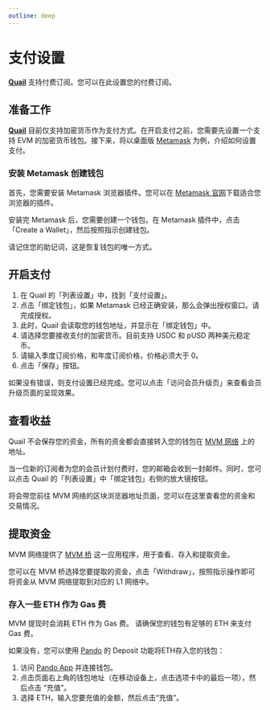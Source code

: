 ```yaml
---
outline: deep
---
```


# 支付设置

**[Quail](https://quail.ink "Quail Official Website")** 支持付费订阅。您可以在此设置您的付费订阅。

## 准备工作

**[Quail](https://quail.ink "Quail Official Website")** 目前仅支持加密货币作为支付方式。在开启支付之前，您需要先设置一个支持 EVM 的加密货币钱包。接下来，将以桌面版 [Metamask](https://metamask.io/) 为例，介绍如何设置支付。

### 安装 Metamask 创建钱包

首先，您需要安装 Metamask 浏览器插件。您可以在 [Metamask 官网](https://metamask.io/)下载适合您浏览器的插件。

安装完 Metamask 后，您需要创建一个钱包。在 Metamask 插件中，点击「Create a Wallet」，然后按照指示创建钱包。

请记住您的助记词，这是恢复钱包的唯一方式。

## 开启支付

1. 在 Quail 的「列表设置」中，找到「支付设置」。
2. 点击「绑定钱包」，如果 Metamask 已经正确安装，那么会弹出授权窗口。请完成授权。
3. 此时，Quail 会读取您的钱包地址，并显示在「绑定钱包」中。
4. 请选择您要接收支付的加密货币。目前支持 USDC 和 pUSD 两种美元稳定币。
5. 请输入季度订阅价格，和年度订阅价格，价格必须大于 0。
6. 点击「保存」按钮。

如果没有错误，则支付设置已经完成。您可以点击「访问会员升级页」来查看会员升级页面的呈现效果。

## 查看收益

Quail 不会保存您的资金，所有的资金都会直接转入您的钱包在 [MVM 网络](https://mvm.app) 上的地址。

当一位新的订阅者为您的会员计划付费时，您的邮箱会收到一封邮件。同时，您可以点击 Quail 的「列表设置」中「绑定钱包」右侧的放大镜按钮。

将会带您前往 MVM 网络的区块浏览器地址页面，您可以在这里查看您的资金和交易情况。

## 提取资金

MVM 网络提供了 [MVM 桥](https://bridge.mvm.app/) 这一应用程序，用于查看、存入和提取资金。

您可以在 MVM 桥选择您要提取的资金，点击「Withdraw」，按照指示操作即可将资金从 MVM 网络提取到对应的 L1 网络中。

### 存入一些 ETH 作为 Gas 费

MVM 提现时会消耗 ETH 作为 Gas 费。 请确保您的钱包有足够的 ETH 来支付 Gas 费。

如果没有，您可以使用 [Pando](https://pando.im "Pando Official Website") 的 Deposit 功能将ETH存入您的钱包：

1. 访问 [Pando App](https://app.pando.im/) 并连接钱包。
2. 点击页面右上角的钱包地址（在移动设备上，点击选项卡中的最后一项），然后点击 “充值”。
3. 选择 ETH，输入您要充值的金额，然后点击“充值”。

